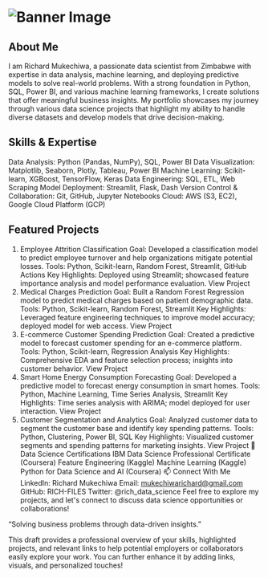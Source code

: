 # ![Banner Image](https://github.com/richardmukechiwa/Richard-Mukechiwa---Data-Scientist-Portfolio/blob/main/RichardMukechiwa-DataScientistBuildingSolutionsthroughData-ezgif.com-video-to-gif-converter.gif)


## **About Me**

I am Richard Mukechiwa, a passionate data scientist from Zimbabwe with expertise in data analysis, machine learning, and deploying predictive models to solve real-world problems. With a strong foundation in Python, SQL, Power BI, and various machine learning frameworks, I create solutions that offer meaningful business insights. My portfolio showcases my journey through various data science projects that highlight my ability to handle diverse datasets and develop models that drive decision-making.

## **Skills & Expertise**

Data Analysis: Python (Pandas, NumPy), SQL, Power BI
Data Visualization: Matplotlib, Seaborn, Plotly, Tableau, Power BI
Machine Learning: Scikit-learn, XGBoost, TensorFlow, Keras
Data Engineering: SQL, ETL, Web Scraping
Model Deployment: Streamlit, Flask, Dash
Version Control & Collaboration: Git, GitHub, Jupyter Notebooks
Cloud: AWS (S3, EC2), Google Cloud Platform (GCP)

## **Featured Projects**

1. Employee Attrition Classification
Goal: Developed a classification model to predict employee turnover and help organizations mitigate potential losses.
Tools: Python, Scikit-learn, Random Forest, Streamlit, GitHub Actions
Key Highlights: Deployed using Streamlit; showcased feature importance analysis and model performance evaluation.
View Project
2. Medical Charges Prediction
Goal: Built a Random Forest Regression model to predict medical charges based on patient demographic data.
Tools: Python, Scikit-learn, Random Forest, Streamlit
Key Highlights: Leveraged feature engineering techniques to improve model accuracy; deployed model for web access.
View Project
3. E-commerce Customer Spending Prediction
Goal: Created a predictive model to forecast customer spending for an e-commerce platform.
Tools: Python, Scikit-learn, Regression Analysis
Key Highlights: Comprehensive EDA and feature selection process; insights into customer behavior.
View Project
4. Smart Home Energy Consumption Forecasting
Goal: Developed a predictive model to forecast energy consumption in smart homes.
Tools: Python, Machine Learning, Time Series Analysis, Streamlit
Key Highlights: Time series analysis with ARIMA; model deployed for user interaction.
View Project
5. Customer Segmentation and Analytics
Goal: Analyzed customer data to segment the customer base and identify key spending patterns.
Tools: Python, Clustering, Power BI, SQL
Key Highlights: Visualized customer segments and spending patterns for marketing insights.
View Project
🌟 Data Science Certifications
IBM Data Science Professional Certificate (Coursera)
Feature Engineering (Kaggle)
Machine Learning (Kaggle)
Python for Data Science and AI (Coursera)
📫 Connect With Me
LinkedIn: Richard Mukechiwa
Email: mukechiwarichard@gmail.com
GitHub: RICH-FILES
Twitter: @rich_data_science <!-- Optional -->
Feel free to explore my projects, and let's connect to discuss data science opportunities or collaborations!

“Solving business problems through data-driven insights.”

This draft provides a professional overview of your skills, highlighted projects, and relevant links to help potential employers or collaborators easily explore your work. You can further enhance it by adding links, visuals, and personalized touches!






